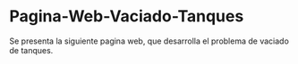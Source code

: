 # Pagina-Web-Vaciado-Tanques
Se presenta la siguiente pagina web, que desarrolla el problema de vaciado de tanques.
